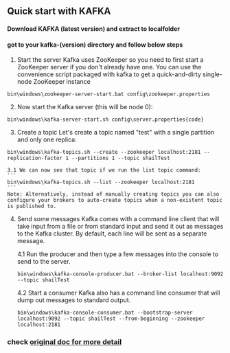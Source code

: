 Quick start with KAFKA
--------------------------
#### Download KAFKA (latest version) and extract to localfolder
#### got to your kafka-(version) directory and follow below steps 
1. Start the server
Kafka uses ZooKeeper so you need to first start a ZooKeeper server if you don't already have one. You can use the convenience script packaged with kafka to get a quick-and-dirty single-node ZooKeeper instance	
``` 
bin\windows\zookeeper-server-start.bat config\zookeeper.properties 
```	

2. Now start the Kafka server (this will be node 0):
```
bin\windows\kafka-server-start.sh config\server.properties{code}
```

3. Create a topic
Let's create a topic named "test" with a single partition and only one replica:
```
bin\windows\kafka-topics.sh --create --zookeeper localhost:2181 --replication-factor 1 --partitions 1 --topic shailTest
```
	3.1 We can now see that topic if we run the list topic command:
	```
	bin\windows\kafka-topics.sh --list --zookeeper localhost:2181
	```
	Note: Alternatively, instead of manually creating topics you can also configure your brokers to auto-create topics when a non-existent topic is published to.
	
4. Send some messages
Kafka comes with a command line client that will take input from a file or from standard input and send it out as messages to the Kafka cluster. By default, each line will be sent as a separate message.

	4.1 Run the producer and then type a few messages into the console to send to the server.
	```
	bin\windows\kafka-console-producer.bat --broker-list localhost:9092 --topic shailTest
	```
	
	4.2 Start a consumer
	Kafka also has a command line consumer that will dump out messages to standard output.
	```
	bin\windows\kafka-console-consumer.bat --bootstrap-server localhost:9092 --topic shailTest --from-beginning --zookeeper localhost:2181
	```	

### check [original doc for more detail](https://github.com/mapr-demos/kafka-sample-programs)
